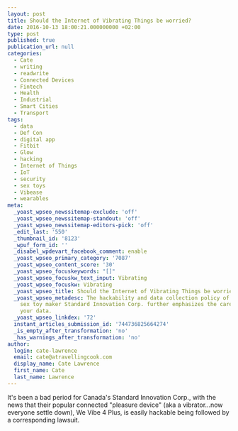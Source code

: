 ```yaml
---
layout: post
title: Should the Internet of Vibrating Things be worried?
date: 2016-10-13 18:00:21.000000000 +02:00
type: post
published: true
publication_url: null
categories:
  - Cate
  - writing
  - readwrite
  - Connected Devices
  - Fintech
  - Health
  - Industrial
  - Smart Cities
  - Transport
tags:
  - data
  - Def Con
  - digital app
  - Fitbit
  - Glow
  - hacking
  - Internet of Things
  - IoT
  - security
  - sex toys
  - Vibease
  - wearables
meta:
  _yoast_wpseo_newssitemap-exclude: 'off'
  _yoast_wpseo_newssitemap-standout: 'off'
  _yoast_wpseo_newssitemap-editors-pick: 'off'
  _edit_last: '550'
  _thumbnail_id: '8123'
  _wpuf_form_id: ''
  _disabel_wpdevart_facebook_comment: enable
  _yoast_wpseo_primary_category: '7087'
  _yoast_wpseo_content_score: '30'
  _yoast_wpseo_focuskeywords: "[]"
  _yoast_wpseo_focuskw_text_input: Vibrating
  _yoast_wpseo_focuskw: Vibrating
  _yoast_wpseo_title: Should the Internet of Vibrating Things be worried?
  _yoast_wpseo_metadesc: The hackability and data collection policy of Canadian connected
    sex toy maker Standard Innovation Corp. further emphasizes the care needed with
    your data.
  _yoast_wpseo_linkdex: '72'
  instant_articles_submission_id: '744736825664274'
  _is_empty_after_transformation: 'no'
  _has_warnings_after_transformation: 'no'
author:
  login: cate-lawrence
  email: cate@atravellingcook.com
  display_name: Cate Lawrence
  first_name: Cate
  last_name: Lawrence
---
```


It's been a bad period for Canada's Standard Innovation Corp., with the
news that their popular connected "pleasure device" (aka a
vibrator...now everyone settle down), We Vibe 4 Plus, is easily hackable
being followed by a corresponding lawsuit.
